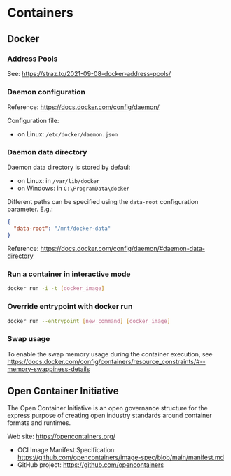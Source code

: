 # Containers

## Docker

### Address Pools

See: <https://straz.to/2021-09-08-docker-address-pools/>

### Daemon configuration

Reference: <https://docs.docker.com/config/daemon/>

Configuration file:

- on Linux: `/etc/docker/daemon.json`

### Daemon data directory

Daemon data directory is stored by defaul:

- on Linux: in `/var/lib/docker`
- on Windows: in `C:\ProgramData\docker`

Different paths can be specified using the `data-root` configuration parameter. E.g.:

```json
{
  "data-root": "/mnt/docker-data"
}
```

Reference: <https://docs.docker.com/config/daemon/#daemon-data-directory>

### Run a container in interactive mode

```sh
docker run -i -t [docker_image]
```

### Override entrypoint with docker run

```sh
docker run --entrypoint [new_command] [docker_image]
```

### Swap usage

To enable the swap memory usage during the container execution, see <https://docs.docker.com/config/containers/resource_constraints/#--memory-swappiness-details>

## Open Container Initiative

The Open Container Initiative is an open governance structure for the express purpose of
creating open industry standards around container formats and runtimes.

Web site: <https://opencontainers.org/>

- OCI Image Manifest Specification: <https://github.com/opencontainers/image-spec/blob/main/manifest.md>
- GitHub project: <https://github.com/opencontainers>
